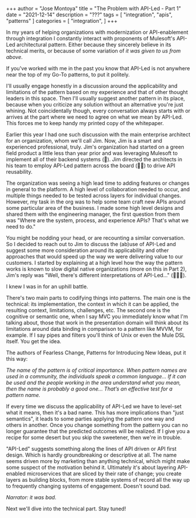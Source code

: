 +++
author = "Jose Montoya"
title = "The Problem with API-Led - Part 1"
date = "2021-12-14"
description = "???"
tags = [
    "integration",
    "apis",
    "patterns"
]
categories = [
    "integration",
]
+++

In my years of helping organizations with modernization or API-enablement through integration I constantly interact with proponents of Mulesoft's API-Led architectural pattern. Either because they sincerely believe in its technical merits, or because of some variation of _it was given to us from above_.

If you've worked with me in the past you know that API-Led is not anywhere near the top of my Go-To patterns, to put it politely.

I'll usually engage honestly in a discussion around the applicability and limitations of the pattern based on my experience and that of other thought leaders in this space. Then I'll usually suggest another pattern in its place, because when you criticize any solution without an alternative you're just whining. Not coincidentally though, every conversation always starts with or arrives at the part where we need to agree on what we mean by API-Led. This forces me to keep handy my printed copy of the whitepaper.

Earlier this year I had one such discussion with the main enterprise architect for an organization, whom we'll call Jim. Now, Jim is a smart and experienced professional, truly. Jim's organization had started on a green field product a little less than year prior and was leveraging Mulesoft to implement all of their backend systems (🚩). Jim directed the architects in his team to employ API-Led pattern across the board (🚩🚩) to drive API reusability.

The organization was seeing a high lead time to adding features or changes in general to the platform. A high level of collaboration needed to occur, and multiple things needed to be tested across layers for individual changes. However, my task in the org was to help some team craft new APIs around some particular area of the business. I made some high level designs and shared them with the engineering manager, the first question from them was "Where are the system, process, and experience APIs? That's what we need to do."

You might be nodding your head, or are recounting a similar conversation. So I decided to reach out to Jim to discuss the (ab)use of API-Led and suggest some more consideration around its applicability and other approaches that would speed up the way we were delivering value to our customers. I started by explaining at a high level how the way the pattern works is known to slow digital native organizations (more on this in Part 2), Jim's reply was "Well, there's different interpretations of API-Led..." (🚩🚩🚩).

I knew I was in for an uphill battle.

There's two main parts to codifying things into patterns. The main one is the technical: its implementation, the context in which it can be applied, the resulting context, limitations, challenges, etc. The second one is the cognitive or semantic one, when I say MVC you immediately know what I'm talking about, those that work in the presentation domain will think about its limitations around data binding in comparison to a pattern like MVVM, for example. If I say pipes and filters you'll think of Unix or even the Mule DSL itself. You get the idea.

The authors of Fearless Change, Patterns for Introducing New Ideas, put it this way:

_The name of the pattern is of critical importance. When pattern names are used in a community, the individuals speak a common language... If it can be used and the people working in the area understand what you mean, then the name is probably a good one... That’s an effective test for a pattern name._

If every time we discuss the applicability of API-Led we have to level-set what it means, then it's a bad name. This has more implications than "just semantics", it leads to some parties applying the pattern one way and others in another. Once you change something from the pattern you can no longer guarantee that the predicted outcomes will be realized. If I give you a recipe for some desert but you skip the sweetener, then we're in trouble.

"API-Led" suggests something along the lines of API driven or API first design. Which is hardly groundbreaking or descriptive at all. The name seems driven more by marketing than anything technical, which might make some suspect of the motivation behind it. Ultimately it's about layering API-enabled microservices that are sliced by their rate of change; you create layers as building blocks, from more stable systems of record all the way up to frequently changing systems of engagement. Doesn't sound bad.

_Narrator: it was bad._

Next we'll dive into the technical part. Stay tuned!
